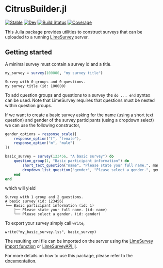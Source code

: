 # CitrusBuilder.jl

[![Stable](https://img.shields.io/badge/docs-stable-blue.svg)](https://p-gw.github.io/CitrusBuilder.jl/stable)
[![Dev](https://img.shields.io/badge/docs-dev-blue.svg)](https://p-gw.github.io/CitrusBuilder.jl/dev)
[![Build Status](https://github.com/p-gw/CitrusBuilder.jl/actions/workflows/CI.yml/badge.svg?branch=main)](https://github.com/p-gw/CitrusBuilder.jl/actions/workflows/CI.yml?query=branch%3Amain)
[![Coverage](https://codecov.io/gh/p-gw/CitrusBuilder.jl/branch/main/graph/badge.svg)](https://codecov.io/gh/p-gw/CitrusBuilder.jl)

This Julia package provides utilities to construct surveys that can be uploaded to a running [LimeSurvey](https://www.limesurvey.org/) server. 

## Getting started
A minimal survey must contain a survey id and a title.

```julia
my_survey = survey(100000, "my survey title")
```
```
Survey with 0 groups and 0 questions.
my survey title (id: 100000)
```

To add question groups and questions to a survey the `do ... end` syntax can be used. Note that LimeSurvey requires that questions must be nested within question groups. 

If we want to create a basic survey asking for the name (using a short text question) and gender of the survey participants (using a dropdown select) we can use the following constructor,

```julia
gender_options = response_scale([
    response_option("f", "female"),
    response_option("m", "male")
])

basic_survey = survey(123456, "A basic survey") do
    question_group(1, "Basic participant information") do
        short_text_question("name", "Please state your full name.", mandatory=true),
        dropdown_list_question("gender", "Please select a gender.", gender_options, other=true, mandatory=true)
    end
end
```

which will yield 

```
Survey with 1 group and 2 questions.
A basic survey (id: 123456)
└── Basic participant information (id: 1)
    ├── Please state your full name. (id: name)
    └── Please select a gender. (id: gender)
```

To export your survey simply call `write`,

```
write("my_basic_survey.lss", basic_survey)
```

The resulting xml file can be imported on the server using the [LimeSurvey import function](https://manual.limesurvey.org/Surveys_-_introduction#Import_a_survey) or [LimeSurveyAPI.jl](https://github.com/p-gw/LimeSurveyAPI.jl).

For more details on how to use this package, please refer to the [documentation](https://p-gw.github.io/CitrusBuilder.jl/dev).
